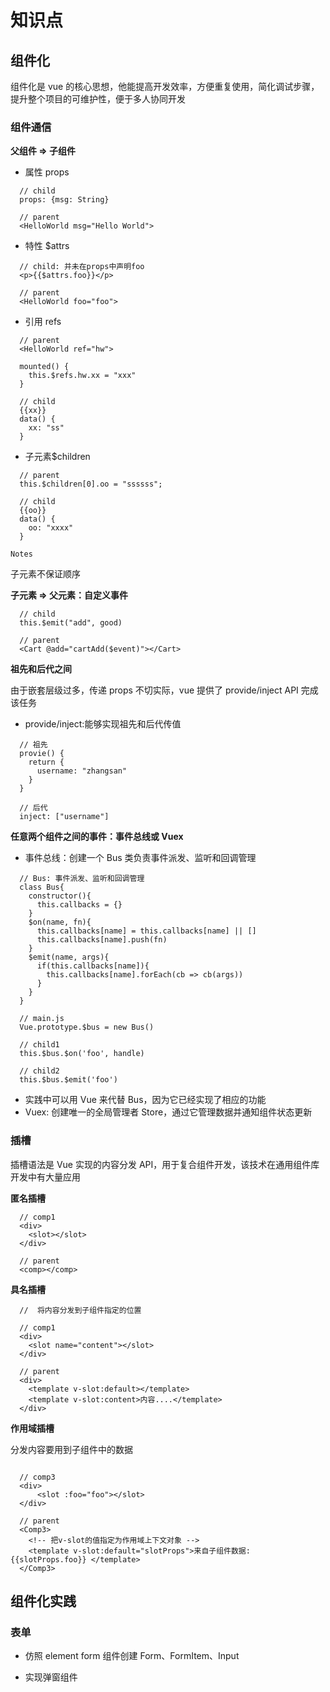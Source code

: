 # 知识点

## 组件化

组件化是 vue 的核心思想，他能提高开发效率，方便重复使用，简化调试步骤，提升整个项目的可维护性，便于多人协同开发

### 组件通信

**父组件 => 子组件**

- 属性 props

```
  // child
  props: {msg: String}

  // parent
  <HelloWorld msg="Hello World">
```

- 特性 \$attrs

```
  // child: 并未在props中声明foo
  <p>{{$attrs.foo}}</p>

  // parent
  <HelloWorld foo="foo">
```

- 引用 refs

```
  // parent
  <HelloWorld ref="hw">

  mounted() {
    this.$refs.hw.xx = "xxx"
  }

  // child
  {{xx}}
  data() {
    xx: "ss"
  }
```

- 子元素\$children

```
  // parent
  this.$children[0].oo = "ssssss";

  // child
  {{oo}}
  data() {
    oo: "xxxx"
  }
```

`Notes`

子元素不保证顺序

**子元素 => 父元素：自定义事件**

```
  // child
  this.$emit("add", good)

  // parent
  <Cart @add="cartAdd($event)"></Cart>
```

**祖先和后代之间**

由于嵌套层级过多，传递 props 不切实际，vue 提供了 provide/inject API 完成该任务

- provide/inject:能够实现祖先和后代传值

```
  // 祖先
  provie() {
    return {
      username: "zhangsan"
    }
  }

  // 后代
  inject: ["username"]
```

**任意两个组件之间的事件：事件总线或 Vuex**

- 事件总线：创建一个 Bus 类负责事件派发、监听和回调管理

```
  // Bus: 事件派发、监听和回调管理
  class Bus{
    constructor(){
      this.callbacks = {}
    }
    $on(name, fn){
      this.callbacks[name] = this.callbacks[name] || []
      this.callbacks[name].push(fn)
    }
    $emit(name, args){
      if(this.callbacks[name]){
        this.callbacks[name].forEach(cb => cb(args))
      }
    }
  }

  // main.js
  Vue.prototype.$bus = new Bus()

  // child1
  this.$bus.$on('foo', handle)

  // child2
  this.$bus.$emit('foo')
```

- 实践中可以用 Vue 来代替 Bus，因为它已经实现了相应的功能
- Vuex: 创建唯一的全局管理者 Store，通过它管理数据并通知组件状态更新

### 插槽

插槽语法是 Vue 实现的内容分发 API，用于复合组件开发，该技术在通用组件库开发中有大量应用

**匿名插槽**

```
  // comp1
  <div>
    <slot></slot>
  </div>

  // parent
  <comp></comp>
```

**具名插槽**

```
  //  将内容分发到子组件指定的位置

  // comp1
  <div>
    <slot name="content"></slot>
  </div>

  // parent
  <div>
    <template v-slot:default></template>
    <template v-slot:content>内容....</template>
  </div>

```

**作用域插槽**

分发内容要用到子组件中的数据

```

  // comp3
  <div>
      <slot :foo="foo"></slot>
  </div>

  // parent
  <Comp3>
    <!-- 把v-slot的值指定为作用域上下文对象 -->
    <template v-slot:default="slotProps">来自子组件数据:{{slotProps.foo}} </template>
  </Comp3>

```

## 组件化实践

### 表单

- 仿照 element form 组件创建 Form、FormItem、Input

- 实现弹窗组件
